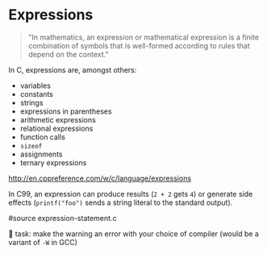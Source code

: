 # Expressions

> "In mathematics, an expression or mathematical expression is a finite
combination of symbols that is well-formed according to rules that depend on
the context."

In C, expressions are, amongst others:

- variables
- constants
- strings
- expressions in parentheses
- arithmetic expressions
- relational expressions
- function calls
- `sizeof`
- assignments
- ternary expressions

http://en.cppreference.com/w/c/language/expressions

In C99, an expression can produce results (`2 + 2` gets `4`) or generate side effects
(`printf("foo")` sends a string literal to the standard output).

#source expression-statement.c

:wrench: task: make the warning an error with your choice of compiler (would be
a variant of `-W` in GCC)
